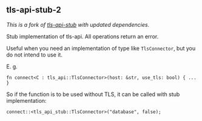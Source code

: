 ## tls-api-stub-2

*This is a fork of [tls-api-stub](https://crates.io/crates/tls-api-stub) with updated dependencies.*

Stub implementation of tls-api. All operations return an error.

Useful when you need an implementation of type like `TlsConnector`,
but you do not intend to use it.

E. g.

```
fn connect<C : tls_api::TlsConnector>(host: &str, use_tls: bool) { ... }
```

So if the function is to be used without TLS, it can be called with stub implementation:

```
connect::<tls_api_stub::TlsConnector>("database", false);
```
